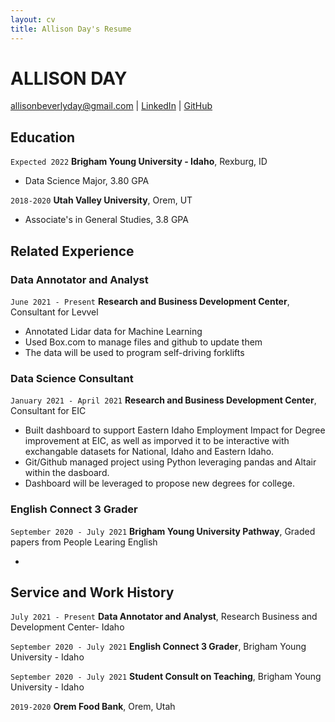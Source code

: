```yaml
---
layout: cv
title: Allison Day's Resume
---
```


# ALLISON DAY

<div id="webaddress">
<a href="allisonbeverlyday@gmail.com">allisonbeverlyday@gmail.com</a>
| <a href="https://www.linkedin.com/in/allison-b-day/">LinkedIn</a>
| <a href="https://github.com/allisonbday">GitHub</a>
</div>

<!-- https://www.monique.tech/the-art-of-markdown -->

## Education

`Expected 2022`
**Brigham Young University - Idaho**, Rexburg, ID

- Data Science Major, 3.80 GPA

`2018-2020`
**Utah Valley University**, Orem, UT

- Associate's in General Studies, 3.8 GPA

## Related Experience

### Data Annotator and Analyst
`June 2021 - Present`
**Research and Business Development Center**, Consultant for Levvel
- Annotated Lidar data for Machine Learning
- Used Box.com to manage files and github to update them
- The data will be used to program self-driving forklifts

### Data Science Consultant

`January 2021 - April 2021`
**Research and Business Development Center**, Consultant for EIC

- Built dashboard to support Eastern Idaho Employment Impact for Degree improvement at EIC, as well as imporved it to be interactive with exchangable datasets for National, Idaho and Eastern Idaho.
- Git/Github managed project using Python leveraging pandas and Altair within the dasboard.
- Dashboard will be leveraged to propose new degrees for college.

### English Connect 3 Grader

`September 2020 - July 2021`
**Brigham Young University Pathway**, Graded papers from People Learing English

- 

## Service and Work History

`July 2021 - Present`
**Data Annotator and Analyst**, Research Business and Development Center- Idaho

`September 2020 - July 2021`
**English Connect 3 Grader**, Brigham Young University - Idaho

`September 2020 - July 2021`
**Student Consult on Teaching**, Brigham Young University - Idaho

`2019-2020`
**Orem Food Bank**, Orem, Utah

<!-- ### Footer

Last updated: March 2021 -->
